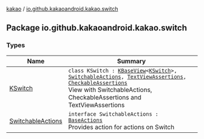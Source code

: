 [kakao](../index.md) / [io.github.kakaoandroid.kakao.switch](./index.md)

## Package io.github.kakaoandroid.kakao.switch

### Types

| Name | Summary |
|---|---|
| [KSwitch](-k-switch/index.md) | `class KSwitch : `[`KBaseView`](../io.github.kakaoandroid.kakao.common.views/-k-base-view/index.md)`<`[`KSwitch`](-k-switch/index.md)`>, `[`SwitchableActions`](-switchable-actions/index.md)`, `[`TextViewAssertions`](../io.github.kakaoandroid.kakao.text/-text-view-assertions/index.md)`, `[`CheckableAssertions`](../io.github.kakaoandroid.kakao.check/-checkable-assertions/index.md)<br>View with SwitchableActions, CheckableAssertions and TextViewAssertions |
| [SwitchableActions](-switchable-actions/index.md) | `interface SwitchableActions : `[`BaseActions`](../io.github.kakaoandroid.kakao.common.actions/-base-actions/index.md)<br>Provides action for actions on Switch |
